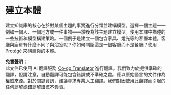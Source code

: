 <!--
CO_OP_TRANSLATOR_METADATA:
{
  "original_hash": "a057a8604f3976c3e309884453f1fad0",
  "translation_date": "2025-08-26T11:06:54+00:00",
  "source_file": "lessons/2-Symbolic/assignment.md",
  "language_code": "mo"
}
-->
# 建立本體

建立知識庫的核心在於對某個主題的事實進行分類並建構模型。選擇一個主題——例如一個人、一個地方或一件事物——然後為該主題建立模型。使用本課中描述的一些技術和模型構建策略。一個例子是建立一個包含家具、燈光等的客廳本體。客廳與廚房有什麼不同？與浴室呢？你如何判斷這是一個客廳而不是餐廳？使用 [Protégé](https://protege.stanford.edu/) 來構建你的本體。

**免責聲明**：  
此文件已使用 AI 翻譯服務 [Co-op Translator](https://github.com/Azure/co-op-translator) 進行翻譯。我們致力於提供準確的翻譯，但請注意，自動翻譯可能包含錯誤或不準確之處。應以原始語言的文件作為權威來源。對於關鍵資訊，建議尋求專業人工翻譯。我們對因使用此翻譯而引起的任何誤解或錯誤解讀概不負責。